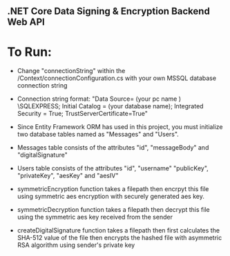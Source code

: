 ##  .NET Core Data Signing & Encryption Backend Web API
# To Run:
* Change "connectionString" within the /Context/connectionConfiguration.cs with your own MSSQL database connection string
* Connection string format: "Data Source= (your pc name ) \\SQLEXPRESS; Initial Catalog = (your database name); Integrated Security = True; TrustServerCertificate=True"
* Since Entity Framework ORM has used in this project, you must initialize two database tables named as "Messages" and "Users".
* Messages table consists of the attributes "id", "messageBody" and "digitalSignature"
* Users table consists of the attributes "id", "username" "publicKey", "privateKey", "aesKey" and "aesIV"

* symmetricEncryption function takes a filepath then encrpyt this file using symmetric aes encryption with securely generated aes key.
  
* symmetricDecryption function takes a filepath then decrypt this file using the symmetric aes key received from the sender

* createDigitalSignature function takes a filepath then first calculates the SHA-512 value of the file then encrypts the hashed file with asymmetric RSA algorithm using sender's private key
